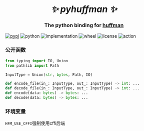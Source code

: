 <h1 align="center"><i>✨ pyhuffman ✨ </i></h1>

<h3 align="center">The python binding for <a href="https://github.com/synodriver/huffman">huffman</a> </h3>



[![pypi](https://img.shields.io/pypi/v/python-huffman.svg)](https://pypi.org/project/python-huffman/)
![python](https://img.shields.io/pypi/pyversions/python-huffman)
![implementation](https://img.shields.io/pypi/implementation/python-huffman)
![wheel](https://img.shields.io/pypi/wheel/python-huffman)
![license](https://img.shields.io/github/license/synodriver/pyhuffman.svg)
![action](https://img.shields.io/github/workflow/status/synodriver/pyhuffman/build%20wheel)

### 公开函数
```python
from typing import IO, Union
from pathlib import Path

InputType = Union[str, bytes, Path, IO]

def encode_file(in_: InputType, out_: InputType) -> int: ...
def decode_file(in_: InputType, out_: InputType) -> int: ...
def encode(data: bytes) -> bytes: ...
def decode(data: bytes) -> bytes: ...
```

### 环境变量
```HFM_USE_CFFI```强制使用cffi后端